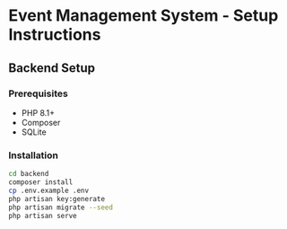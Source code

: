 # Event Management System - Setup Instructions

## Backend Setup

### Prerequisites

-   PHP 8.1+
-   Composer
-   SQLite

### Installation

```bash
cd backend
composer install
cp .env.example .env
php artisan key:generate
php artisan migrate --seed
php artisan serve
```
